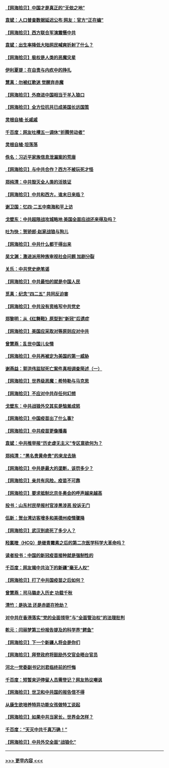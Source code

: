 #### [【网海拾贝】中国才是真正的“无依之地”](../pages/nsc993/n12915845.md?t=04301951) 
#### [袁斌：人口普查数据延迟公布 网友：官方“正在编”](../pages/nsc993/n12915748.md?t=04301951) 
#### [【网海拾贝】西方联合军演震慑中共](../pages/nsc993/n12913466.md?t=04301951) 
#### [袁斌：出生率降低大陆网民喊爽折射了什么？](../pages/nsc993/n12913365.md?t=04301951) 
#### [【网海拾贝】极权是人类的恶魔灾星](../pages/nsc993/n12910697.md?t=04301951) 
#### [伊利夏提：在自责与内疚中的挣扎](../pages/nsc993/n12910493.md?t=04301951) 
#### [慧真：勿被红歌迷 觉醒弃赤魔](../pages/nsc993/n12910485.md?t=04301951) 
#### [【网海拾贝】外商进中国相当于羊入狼口](../pages/nsc993/n12908274.md?t=04301951) 
#### [【网海拾贝】全方位抗共已成美国长远国策](../pages/nsc993/n12906878.md?t=04301951) 
#### [灵根自植‧长戚戚](../pages/nsc993/n12905585.md?t=04301951) 
#### [千百度：网友吐槽五一调休“折腾劳动者”](../pages/nsc993/n12905934.md?t=04301951) 
#### [灵根自植‧坦荡荡](../pages/nsc993/n12905562.md?t=04301951) 
#### [佚名：习近平家族信息泄漏案的荒唐](../pages/nsc993/n12904705.md?t=04301951) 
#### [【网海拾贝】与中共合作？西方不被玩死才怪](../pages/nsc993/n12903873.md?t=04301951) 
#### [郑纯清：中共毁灭全人类的活铁证](../pages/nsc993/n12903785.md?t=04301951) 
#### [【网海拾贝】中共和西方，谁末日来临？](../pages/nsc993/n12903482.md?t=04301951) 
#### [谢卫国：忆四‧二五中南海和平上访](../pages/nsc993/n12902192.md?t=04301951) 
#### [戈壁东：中共超限战攻城略地 美国全面应战还来得及吗？](../pages/nsc993/n12902297.md?t=04301951) 
#### [吐为快：贺骄郎‧赵家战狼与狗儿](../pages/nsc993/n12902280.md?t=04301951) 
#### [【网海拾贝】中共什么都干得出来](../pages/nsc993/n12897500.md?t=04301951) 
#### [吴文渊：激进派用种族审视社会问题 加剧分裂](../pages/nsc993/n12893881.md?t=04301951) 
#### [关乐：中共党史绝笔谣](../pages/nsc993/n12897270.md?t=04301951) 
#### [【网海拾贝】中共最怕的就是中国人民](../pages/nsc993/n12894705.md?t=04301951) 
#### [觅真：纪念“四二五” 共同反迫害](../pages/nsc993/n12894553.md?t=04301951) 
#### [【网海拾贝】中共没有资格写中共党史](../pages/nsc993/n12892231.md?t=04301951) 
#### [郑黎明：从《红舞鞋》原型到“新冠”后遗症](../pages/nsc993/n12890469.md?t=04301951) 
#### [【网海拾贝】美国应采取对等原则应对中共](../pages/nsc993/n12889176.md?t=04301951) 
#### [曾慧燕：乱世中国儿女情](../pages/nsc993/n12887931.md?t=04301951) 
#### [【网海拾贝】中共再被定为美国的第一威胁](../pages/nsc993/n12887580.md?t=04301951) 
#### [谢燕益：郭洪伟监狱死亡案件真相调查简述（一）](../pages/nsc993/n12885648.md?t=04301951) 
#### [【网海拾贝】世界级恶魔：希特勒与马克思](../pages/nsc993/n12884062.md?t=04301951) 
#### [【网海拾贝】不应对中共存任何幻想](../pages/nsc993/n12881460.md?t=04301951) 
#### [戈壁东：中共战狼外交其实是恼羞成怒](../pages/nsc993/n12880392.md?t=04301951) 
#### [【网海拾贝】中国疫苗出了什么事?](../pages/nsc993/n12879124.md?t=04301951) 
#### [【网海拾贝】中共疫苗更像播毒](../pages/nsc993/n12876631.md?t=04301951) 
#### [袁斌：中共推举报“历史虚无主义”专区意欲何为？](../pages/nsc993/n12876530.md?t=04301951) 
#### [郑纯清：“黑名贵黄命贵”的来龙去脉](../pages/nsc993/n12875589.md?t=04301951) 
#### [【网海拾贝】中共是最大的垄断，该罚多少？](../pages/nsc993/n12874006.md?t=04301951) 
#### [【网海拾贝】亲共有风险，疫苗不可靠](../pages/nsc993/n12872224.md?t=04301951) 
#### [【网海拾贝】要求抵制北京冬奥会的呼声越来越高](../pages/nsc993/n12868962.md?t=04301951) 
#### [投书：山东村民举报村官涉黑涉恶 投诉无门](../pages/nsc993/n12869726.md?t=04301951) 
#### [伍新：贺台湾访客增多和美德州疫情骤降](../pages/nsc993/n12865651.md?t=04301951) 
#### [【网海拾贝】武汉到底死了多少人？](../pages/nsc993/n12863707.md?t=04301951) 
#### [羟氯喹（HCQ）是继青霉素之后的第二次医学科学大革命吗？](../pages/nsc993/n12638564.md?t=04301951) 
#### [读者投书：中国的新冠疫苗接种就是强制性的](../pages/nsc993/n12859932.md?t=04301951) 
#### [千百度：网友揭中共治下的新疆“毫无人权”](../pages/nsc993/n12858385.md?t=04301951) 
#### [【网海拾贝】打了中共国疫苗之后如何？](../pages/nsc993/n12857866.md?t=04301951) 
#### [曾慧燕：司马璐走入历史 功载千秋](../pages/nsc993/n12856996.md?t=04301951) 
#### [清竹：是执法 还是赤匪在抢劫？](../pages/nsc993/n12856952.md?t=04301951) 
#### [对中共在香港落实“党的全面领导”与“全面管治权”的法理批判](../pages/nsc993/n12856929.md?t=04301951) 
#### [乾元：闫丽梦第三份报告提及的科学界“鳄鱼”](../pages/nsc993/n12855985.md?t=04301951) 
#### [【网海拾贝】下一个新疆人将会是你们](../pages/nsc993/n12855864.md?t=04301951) 
#### [【网海拾贝】拜登政府将鼓励外交官会晤台官员](../pages/nsc993/n12853615.md?t=04301951) 
#### [河北一党委副书记刘君临终前的忏悔](../pages/nsc993/n12849420.md?t=04301951) 
#### [千百度：短暂来沪停留人员需登记？网友热议嘲讽](../pages/nsc993/n12853497.md?t=04301951) 
#### [【网海拾贝】世卫和中共国的报告信不得](../pages/nsc993/n12850902.md?t=04301951) 
#### [从康生欲培养特异功能女孩做特工说起](../pages/nsc993/n12849289.md?t=04301951) 
#### [【网海拾贝】如果中共当家长，世界会怎样？](../pages/nsc993/n12848436.md?t=04301951) 
#### [千百度：“天灭中共千真万确！”](../pages/nsc993/n12845659.md?t=04301951) 
#### [【网海拾贝】中共外交全面“战狼化”](../pages/nsc993/n12845607.md?t=04301951) 

----
#### [ >>> 更早内容 <<< ](../indexes/nsc993-earlier.md)
